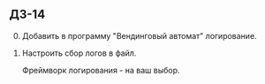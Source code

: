## ДЗ-14

0. Добавить в программу "Вендинговый автомат" логирование.
0. Настроить сбор логов в файл.
    
    
    Фреймворк логирования - на ваш выбор.